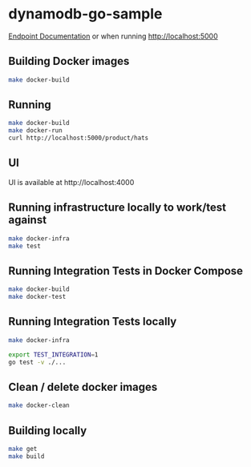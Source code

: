 # dynamodb-go-sample

[Endpoint Documentation](docs/docs.md) or when running [http://localhost:5000](http://localhost:5000)

## Building Docker images
```bash
make docker-build
```

## Running
```bash
make docker-build
make docker-run
curl http://localhost:5000/product/hats
```

## UI

UI is available at http://localhost:4000

## Running infrastructure locally to work/test against
```bash
make docker-infra
make test
```

## Running Integration Tests in Docker Compose
```bash
make docker-build
make docker-test
```

## Running Integration Tests locally
```bash
make docker-infra

export TEST_INTEGRATION=1
go test -v ./...
```

## Clean / delete docker images
```bash
make docker-clean
```

## Building locally
```bash
make get
make build
```
